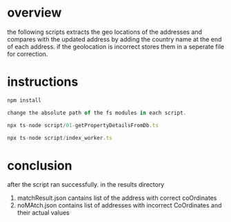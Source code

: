# overview

the following scripts extracts the geo locations of the addresses and compares with the updated address by adding the country name at the end of each address. if the geolocation is incorrect stores them in a seperate file for correction.

# instructions

```javascript
npm install
```

```javascript
change the absolute path of the fs modules in each script.
```

```javascript
npx ts-node script/01-getPropertyDetailsFromDb.ts
```

```javascript
npx ts-node script/index_worker.ts
```

# conclusion

after the script ran successfully.
in the results directory

1. matchResult.json cantains list of the address with correct coOrdinates
2. noMAtch.json contains list of addresses with incorrect CoOrdinates and their actual values

